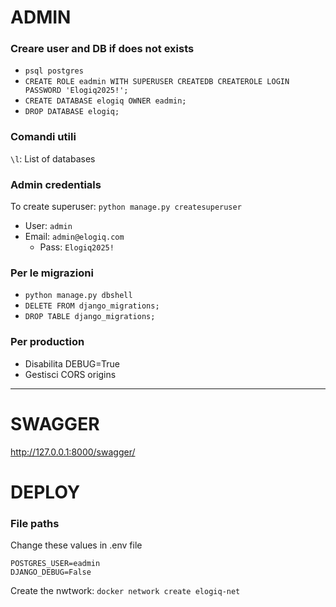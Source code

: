 # ADMIN

### Creare user and DB if does not exists
* `psql postgres`
* `CREATE ROLE eadmin WITH SUPERUSER CREATEDB CREATEROLE LOGIN PASSWORD 'Elogiq2025!';`
* `CREATE DATABASE elogiq OWNER eadmin;`
* `DROP DATABASE elogiq;`

### Comandi utili
`\l`: List of databases

### Admin credentials
To create superuser: `python manage.py createsuperuser`
* User: `admin`
* Email: `admin@elogiq.com`
  * Pass: `Elogiq2025!`

### Per le migrazioni
* `python manage.py dbshell`
* `DELETE FROM django_migrations;`
* `DROP TABLE django_migrations;`

### Per production
* Disabilita DEBUG=True
* Gestisci CORS origins

--------

# SWAGGER
http://127.0.0.1:8000/swagger/

# DEPLOY

### File paths
Change these values in .env file
```
POSTGRES_USER=eadmin
DJANGO_DEBUG=False
```

Create the nwtwork: `docker network create elogiq-net`
